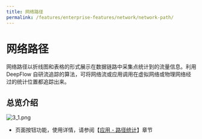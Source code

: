 ```yaml
---
title: 网络路径
permalink: /features/enterprise-features/network/network-path/
---
```


# 网络路径

网络路径以折线图和表格的形式展示在数据链路中采集点统计到的流量信息。利用 DeepFlow 自研流追踪的算法，可将网络流或应用调用在虚拟网络或物理网络经过的统计位置都追踪出来。

## 总览介绍

![3_1.png](https://yunshan-guangzhou.oss-cn-beijing.aliyuncs.com/pub/pic/20230920650ac4cf837e7.png)

- 页面按钮功能，使用详情，请参阅【[应用 - 路径统计](../application/service-statistics/)】章节

